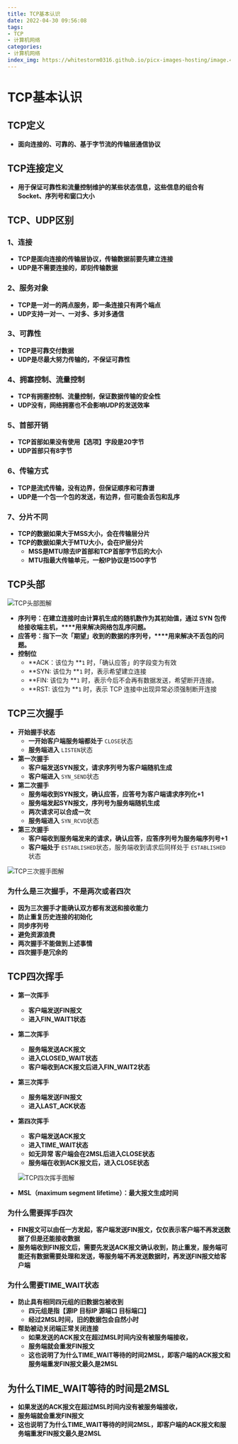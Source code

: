 ```yaml
---
title: TCP基本认识
date: 2022-04-30 09:56:08
tags:
- TCP
- 计算机网络
categories:
- 计算机网络
index_img: https://whitestorm0316.github.io/picx-images-hosting/image.4n7y60ako0.jpg
---
```




# TCP基本认识

## TCP定义

* **面向连接的、可靠的、基于字节流的传输层通信协议**

## TCP连接定义

* **用于保证可靠性和流量控制维护的某些状态信息，这些信息的组合有Socket、序列号和窗口大小**

## TCP、UDP区别

### 1、连接

* **TCP是面向连接的传输层协议，传输数据前要先建立连接**
* **UDP是不需要连接的，即刻传输数据**

### 2、服务对象

* **TCP是一对一的两点服务，即一条连接只有两个端点**
* **UDP支持一对一、一对多、多对多通信**

### 3、可靠性

* **TCP是可靠交付数据**
* **UDP是尽最大努力传输的，不保证可靠性**

### 4、拥塞控制、流量控制

* **TCP有拥塞控制、流量控制，保证数据传输的安全性**
* **UDP没有，网络拥塞也不会影响UDP的发送效率**

### 5、首部开销

* **TCP首部如果没有使用【选项】字段是20字节**
* **UDP首部只有8字节**

### 6、传输方式

* **TCP是流式传输，没有边界，但保证顺序和可靠谱**
* **UDP是一个包一个包的发送，有边界，但可能会丢包和乱序**

### 7、分片不同

* **TCP的数据如果大于MSS大小，会在传输层分片**
* **TCP的数据如果大于MTU大小，会在IP层分片**
  * **MSS是MTU除去IP首部和TCP首部字节后的大小**
  * **MTU指最大传输单元，一般IP协议是1500字节**

## TCP头部

![TCP头部图解](https://raw.githubusercontent.com/GitWhitestorm/blog-image/master/img/image-20220430120840620.png)

* **序列号：在建⽴连接时由计算机⽣成的随机数作为其初始值，通过 SYN 包传给接收端主机，****⽤来解决⽹络包乱序问题。**
* **应答号：指下⼀次「期望」收到的数据的序列号，****⽤来解决不丢包的问题。**
* **控制位**
  * **ACK：该位为 **`1` 时，「确认应答」的字段变为有效
  * **SYN: 该位为 **`1` 时，表示希望建⽴连接
  * **FIN: 该位为 **`1` 时，表示今后不会再有数据发送，希望断开连接。
  * **RST: 该位为 **`1` 时，表示 TCP 连接中出现异常必须强制断开连接

## TCP三次握手

* **开始握手状态**
  * **一开始客户端服务端都处于** `CLOSE`状态
  * **服务端进入** `LISTEN`状态
* **第一次握手**
  * **客户端发送SYN报文，请求序列号为客户端随机生成**
  * **客户端进入** `SYN_SEND`状态
* **第二次握手**
  * **服务端收到SYN报文，确认应答，应答号为客户端请求序列化+1**
  * **服务端发起SYN报文，序列号为服务端随机生成**
  * **两次请求可以合成一次**
  * **服务端进入** `SYN_RCVD`状态
* **第三次握手**
  * **客户端收到服务端发来的请求，确认应答，应答序列号为服务端序列号+1**
  * **客户端处于** `ESTABLISHED`状态，服务端收到请求后同样处于 `ESTABLISHED`状态

![TCP三次握手图解](https://raw.githubusercontent.com/GitWhitestorm/blog-image/master/img/image-20220430181008947.png)

### 为什么是三次握手，不是两次或者四次

* **因为三次握手才能确认双方都有发送和接收能力**
* **防止重复历史连接的初始化**
* **同步序列号**
* **避免资源浪费**
* **两次握手不能做到上述事情**
* **四次握手是冗余的**

## TCP四次挥手

* **第一次挥手**

  * **客户端发送FIN报文**
  * **进入FIN_WAIT1状态**
* **第二次挥手**

  * **服务端发送ACK报文**
  * **进入CLOSED_WAIT状态**
  * **客户端收到ACK报文后进入FIN_WAIT2状态**
* **第三次挥手**

  * **服务端发送FIN报文**
  * **进入LAST_ACK状态**
* **第四次挥手**

  * **客户端发送ACK报文**
  * **进入TIME_WAIT状态**
  * **如无异常 客户端会在2MSL后进入CLOSE状态**
  * **服务端在收到ACK报文后，进入CLOSE状态**

  ![TCP四次挥手图解](https://raw.githubusercontent.com/GitWhitestorm/blog-image/master/img/image-20220430223120444.png)
* **MSL（maximum segment lifetime）：最大报文生成时间**

### 为什么需要挥手四次

* **FIN报文可以由任一方发起，客户端发送FIN报文，仅仅表示客户端不再发送数据了但是还能接收数据**
* **服务端收到FIN报文后，需要先发送ACK报文确认收到，防止重发，服务端可能还有数据需要处理和发送，等服务端不再发送数据时，再发送FIN报文给客户端**

### 为什么需要TIME_WAIT状态

* **防止具有相同四元组的旧数据包被收到**
  * **四元组是指【源IP 目标IP 源端口 目标端口】**
  * **经过2MSL时间，旧的数据包会自然小时**
* **帮助被动关闭端正常关闭连接**
  * **如果发送的ACK报文在超过MSL时间内没有被服务端接收，**
  * **服务端就会重发FIN报文**
  * **这也说明了为什么TIME_WAIT等待的时间2MSL，即客户端的ACK报文和服务端重发FIN报文最久是2MSL**

## 为什么TIME_WAIT等待的时间是2MSL

* **如果发送的ACK报文在超过MSL时间内没有被服务端接收，**
* **服务端就会重发FIN报文**
* **这也说明了为什么TIME_WAIT等待的时间2MSL，即客户端的ACK报文和服务端重发FIN报文最久是2MSL**
